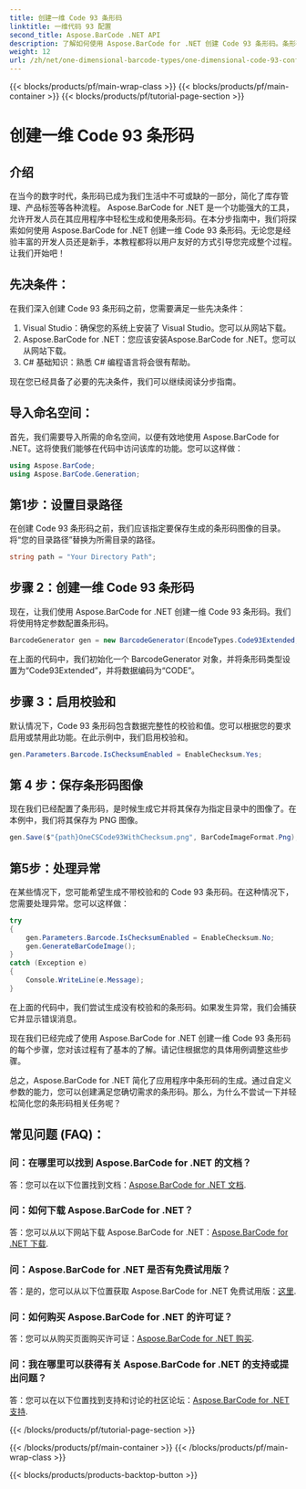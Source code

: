 ```yaml
---
title: 创建一维 Code 93 条形码
linktitle: 一维代码 93 配置
second_title: Aspose.BarCode .NET API
description: 了解如何使用 Aspose.BarCode for .NET 创建 Code 93 条形码。条形码生成的分步指南。
weight: 12
url: /zh/net/one-dimensional-barcode-types/one-dimensional-code-93-configuration/
---
```


{{< blocks/products/pf/main-wrap-class >}}
{{< blocks/products/pf/main-container >}}
{{< blocks/products/pf/tutorial-page-section >}}

# 创建一维 Code 93 条形码


## 介绍

在当今的数字时代，条形码已成为我们生活中不可或缺的一部分，简化了库存管理、产品标签等各种流程。 Aspose.BarCode for .NET 是一个功能强大的工具，允许开发人员在其应用程序中轻松生成和使用条形码。在本分步指南中，我们将探索如何使用 Aspose.BarCode for .NET 创建一维 Code 93 条形码。无论您是经验丰富的开发人员还是新手，本教程都将以用户友好的方式引导您完成整个过程。让我们开始吧！

## 先决条件：

在我们深入创建 Code 93 条形码之前，您需要满足一些先决条件：
1. Visual Studio：确保您的系统上安装了 Visual Studio。您可以从网站下载。
2. Aspose.BarCode for .NET：您应该安装Aspose.BarCode for .NET。您可以从网站下载。
3. C# 基础知识：熟悉 C# 编程语言将会很有帮助。

现在您已经具备了必要的先决条件，我们可以继续阅读分步指南。

## 导入命名空间：

首先，我们需要导入所需的命名空间，以便有效地使用 Aspose.BarCode for .NET。这将使我们能够在代码中访问该库的功能。您可以这样做：

```csharp
using Aspose.BarCode;
using Aspose.BarCode.Generation;
```

## 第1步：设置目录路径

在创建 Code 93 条形码之前，我们应该指定要保存生成的条形码图像的目录。将“您的目录路径”替换为所需目录的路径。

```csharp
string path = "Your Directory Path";
```

## 步骤 2：创建一维 Code 93 条形码

现在，让我们使用 Aspose.BarCode for .NET 创建一维 Code 93 条形码。我们将使用特定参数配置条形码。

```csharp
BarcodeGenerator gen = new BarcodeGenerator(EncodeTypes.Code93Extended, "CODE");
```

在上面的代码中，我们初始化一个 BarcodeGenerator 对象，并将条形码类型设置为“Code93Extended”，并将数据编码为“CODE”。

## 步骤 3：启用校验和

默认情况下，Code 93 条形码包含数据完整性的校验和值。您可以根据您的要求启用或禁用此功能。在此示例中，我们启用校验和。

```csharp
gen.Parameters.Barcode.IsChecksumEnabled = EnableChecksum.Yes;
```

## 第 4 步：保存条形码图像

现在我们已经配置了条形码，是时候生成它并将其保存为指定目录中的图像了。在本例中，我们将其保存为 PNG 图像。

```csharp
gen.Save($"{path}OneCSCode93WithChecksum.png", BarCodeImageFormat.Png);
```

## 第5步：处理异常

在某些情况下，您可能希望生成不带校验和的 Code 93 条形码。在这种情况下，您需要处理异常。您可以这样做：

```csharp
try
{
    gen.Parameters.Barcode.IsChecksumEnabled = EnableChecksum.No;
    gen.GenerateBarCodeImage();
}
catch (Exception e)
{
    Console.WriteLine(e.Message);
}
```

在上面的代码中，我们尝试生成没有校验和的条形码。如果发生异常，我们会捕获它并显示错误消息。

现在我们已经完成了使用 Aspose.BarCode for .NET 创建一维 Code 93 条形码的每个步骤，您对该过程有了基本的了解。请记住根据您的具体用例调整这些步骤。

总之，Aspose.BarCode for .NET 简化了应用程序中条形码的生成。通过自定义参数的能力，您可以创建满足您确切需求的条形码。那么，为什么不尝试一下并轻松简化您的条形码相关任务呢？

## 常见问题 (FAQ)：

### 问：在哪里可以找到 Aspose.BarCode for .NET 的文档？
答：您可以在以下位置找到文档：[Aspose.BarCode for .NET 文档](https://reference.aspose.com/barcode/net/).

### 问：如何下载 Aspose.BarCode for .NET？
答：您可以从以下网站下载 Aspose.BarCode for .NET：[Aspose.BarCode for .NET 下载](https://releases.aspose.com/barcode/net/).

### 问：Aspose.BarCode for .NET 是否有免费试用版？
答：是的，您可以从以下位置获取 Aspose.BarCode for .NET 免费试用版：[这里](https://releases.aspose.com/).

### 问：如何购买 Aspose.BarCode for .NET 的许可证？
答：您可以从购买页面购买许可证：[Aspose.BarCode for .NET 购买](https://purchase.aspose.com/buy).

### 问：我在哪里可以获得有关 Aspose.BarCode for .NET 的支持或提出问题？
答：您可以在以下位置找到支持和讨论的社区论坛：[Aspose.BarCode for .NET 支持](https://forum.aspose.com/c/barcode/13).

{{< /blocks/products/pf/tutorial-page-section >}}

{{< /blocks/products/pf/main-container >}}
{{< /blocks/products/pf/main-wrap-class >}}

{{< blocks/products/products-backtop-button >}}

